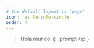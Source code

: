 ```yaml
---
# the default layout is 'page'
icon: fas fa-info-circle
order: 4
---
```


> Hola mundo!
{: .prompt-tip }
